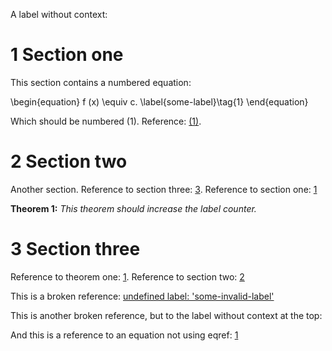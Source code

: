 A label without context: <span id="first-label"></span>

# 1 Section one
<span id="section-one"></span>

This section contains a numbered equation:

<span id="some-label"></span>
\begin{equation}
  f (x) \equiv c. \label{some-label}\tag{1}
\end{equation}

Which should be numbered (1). Reference: [(1)](#some-label).

# 2 Section two
<span id="section-two"></span>

Another section. Reference to section three: [3](#section-three). Reference to 
section one: [1](#section-one)

**Theorem 1:** *<span id="theorem-one"></span>This theorem should increase the 
label counter.*

# 3 Section three
<span id="section-three"></span>

Reference to theorem one: [1](#theorem-one). Reference to section two: 
[2](#section-two)

This is a broken reference: [undefined label: 
'some-invalid-label'](#some-invalid-label)

This is another broken reference, but to the label without context at the top: 
[](#first-label)

And this is a reference to an equation not using eqref: [1](#some-label)

